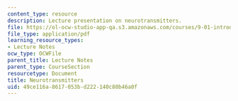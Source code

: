 ```yaml
---
content_type: resource
description: Lecture presentation on neurotransmitters.
file: https://ol-ocw-studio-app-qa.s3.amazonaws.com/courses/9-01-introduction-to-neuroscience-fall-2007/49ce116a8617053bd222140c80b46a0f_05_ch6_neuro_lec.pdf
file_type: application/pdf
learning_resource_types:
- Lecture Notes
ocw_type: OCWFile
parent_title: Lecture Notes
parent_type: CourseSection
resourcetype: Document
title: Neurotransmitters
uid: 49ce116a-8617-053b-d222-140c80b46a0f
---
```

